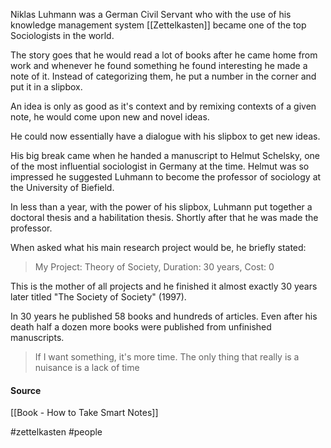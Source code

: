 Niklas Luhmann was a German Civil Servant who with the use of his knowledge management system [[Zettelkasten]] became one of the top Sociologists in the world.

The story goes that he would read a lot of books after he came home from work and whenever he found something he found interesting he made a note of it. Instead of categorizing them, he put a number in the corner and put it in a slipbox.

An idea is only as good as it's context and by remixing contexts of a given note, he would come upon new and novel ideas.

He could now essentially have a dialogue with his slipbox to get new ideas.

His big break came when he handed a manuscript to Helmut Schelsky, one of the most influential sociologist in Germany at the time. Helmut was so impressed he suggested Luhmann to become the professor of sociology at the University of Biefield.

In less than a year, with the power of his slipbox, Luhmann put together a doctoral thesis and a habilitation thesis. Shortly after that he was made the professor.

When asked what his main research project would be, he briefly stated:

> My Project: Theory of Society, Duration: 30 years, Cost: 0


This is the mother of all projects and he finished it almost exactly 30 years later titled "The Society of Society" (1997).

In 30 years he published 58 books and hundreds of articles. Even after his death half a dozen more books were published from unfinished manuscripts.

> If I want something, it's more time. The only thing that really is a nuisance is a lack of time

#### Source
[[Book - How to Take Smart Notes]]

#zettelkasten #people